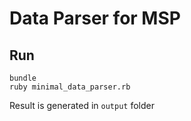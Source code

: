 # Data Parser for MSP

## Run

```
bundle
ruby minimal_data_parser.rb
```

Result is generated in `output` folder
